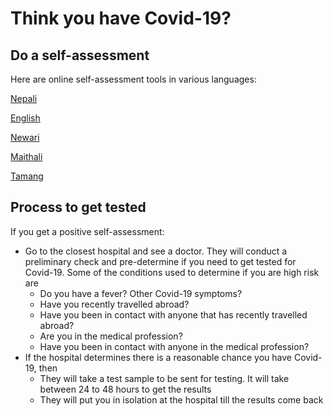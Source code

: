 # Think you have Covid-19?

## Do a self-assessment

Here are online self-assessment tools in various languages:

[Nepali](https://www.thegana.services/self-assessment/index.html#q0)

[English](https://www.thegana.services/self-assessment/index_en.html#q0)

[Newari](https://www.thegana.services/self-assessment/index_nw.html#q0)

[Maithali](https://www.thegana.services/self-assessment/index_mt.html#q0)

[Tamang](https://www.thegana.services/self-assessment/index_tm.html#q0)

## Process to get tested

If you get a positive self-assessment:

* Go to the closest hospital and see a doctor. They will conduct a preliminary check and pre-determine if you need to get tested for Covid-19. Some of the conditions used to determine if you are high risk are 
  * Do you have a fever? Other Covid-19 symptoms? 
  * Have you recently travelled abroad? 
  * Have you been in contact with anyone that has recently travelled abroad? 
  * Are you in the medical profession? 
  * Have you been in contact with anyone in the medical profession? 
* If the hospital determines there is a reasonable chance you have Covid-19, then 
  * They will take a test sample to be sent for testing. It will take between 24 to 48 hours to get the results 
  * They will put you in isolation at the hospital till the results come back

